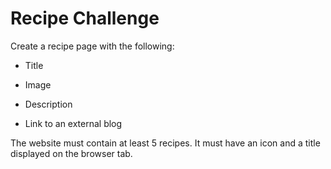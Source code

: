 # Recipe Challenge

Create a recipe page with the following:

- Title

- Image

- Description

- Link to an external blog

The website must contain at least 5 recipes. It must have an icon and a title displayed on the browser tab.


